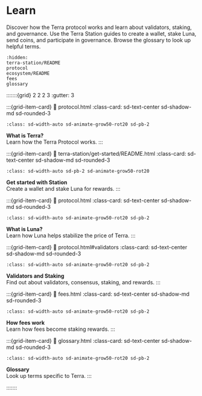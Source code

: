 # Learn

Discover how the Terra protocol works and learn about validators, staking, and governance. Use the Terra Station guides to create a wallet, stake Luna, send coins, and participate in governance. Browse the glossary to look up helpful terms.

```{toctree}
:hidden:
terra-station/README
protocol
ecosystem/README
fees
glossary
```

:::::::{grid} 2 2 2 3
:gutter: 3

:::{grid-item-card}
:link: protocol.html
:class-card: sd-text-center sd-shadow-md sd-rounded-3
```{image} /img/icon_terra.svg
:class: sd-width-auto sd-animate-grow50-rot20 sd-pb-2
```
**What is Terra?**  
Learn how the Terra Protocol works.
:::

:::{grid-item-card}
:link: terra-station/get-started/README.html
:class-card: sd-text-center sd-shadow-md sd-rounded-3
```{image} /img/wallets_station.png
:class: sd-width-auto sd-pb-2 sd-animate-grow50-rot20
```
**Get started with Station**  
Create a wallet and stake Luna for rewards.
:::

:::{grid-item-card}
:link: protocol.html
:class-card: sd-text-center sd-shadow-md sd-rounded-3
```{image} /img/icon_luna.svg
:class: sd-width-auto sd-animate-grow50-rot20 sd-pb-2
```
**What is Luna?**  
Learn how Luna helps stabilize the price of Terra.
:::

:::{grid-item-card}
:link: protocol.html#validators
:class-card: sd-text-center sd-shadow-md sd-rounded-3
```{image} /img/staking.svg
:class: sd-width-auto sd-animate-grow50-rot20 sd-pb-2
```
**Validators and Staking**  
Find out about validators, consensus, staking, and rewards.
:::

:::{grid-item-card}
:link: fees.html
:class-card: sd-text-center sd-shadow-md sd-rounded-3
```{image} /img/fees.svg
:class: sd-width-auto sd-animate-grow50-rot20 sd-pb-2
```
**How fees work**  
Learn how fees become staking rewards.
:::

:::{grid-item-card}
:link: glossary.html
:class-card: sd-text-center sd-shadow-md sd-rounded-3
```{image} /img/glossary.svg
:class: sd-width-auto sd-animate-grow50-rot20 sd-pb-2
```
**Glossary**  
Look up terms specific to Terra.
:::

:::::::
